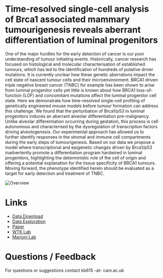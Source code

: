 # Time-resolved single-cell analysis of Brca1 associated mammary tumourigenesis reveals aberrant differentiation of luminal progenitors 
One of the major hurdles for the early detection of cancer is our poor understanding of tumour initiating events. Historically, cancer research has focused on histological and molecular characterisation of established tumours, which has led to the identification of hundreds of putative driver mutations. It is currently unclear how these genetic aberrations impact the cell state of nascent tumour cells and their microenvironment. BRCA1 driven triple negative breast cancer (TNBC) for example has been shown to arise from luminal progenitor cells yet little is known about how BRCA1 loss-of-function (LOF) and concomitant mutations affect the luminal progenitor cell state. Here we demonstrate how time-resolved single-cell profiling of genetically engineered mouse models before tumour formation can address this challenge. We found that the perturbation of Brca1/p53 in luminal progenitors induces an aberrant alveolar differentiation pre-malignancy. Unlike alveolar differentiation occurring during gestation, this process is cell autonomous and characterised by the dysregulation of transcription factors driving alveologenesis. Our experimental approach has allowed us to further identify responses in the stromal and immune cell compartments during the early steps of tumourigenesis. Based on our data we propose a model where transcriptional and epigenetic changes driven by Brca1/p53 inadvertently promote a differentiation program hardwired in luminal progenitors, highlighting the deterministic role of the cell of origin and offering a potential explanation for the tissue specificity of BRCA1 tumours.  Moving forward, the phenotype identified herein should be evaluated as a target for early detection and treatment of TNBC. 

![Overview](fancyUMAP.gif)

# Links
- [Data Download](https://content.cruk.cam.ac.uk/jmlab/BRCA1Tumourigenesis/)
- [Data Exploration](https://marionilab.cruk.cam.ac.uk/BRCA1Tumourigenesis/)
- [Paper](https://www.nature.com/ncomms/)
- [WTK Lab](https://www.wtklab.com/)
- [Marioni Lab](https://www.cruk.cam.ac.uk/research-groups/marioni-group)

# Questions / Feedback
For questions or suggestions contact kb615 -at- cam.ac.uk
